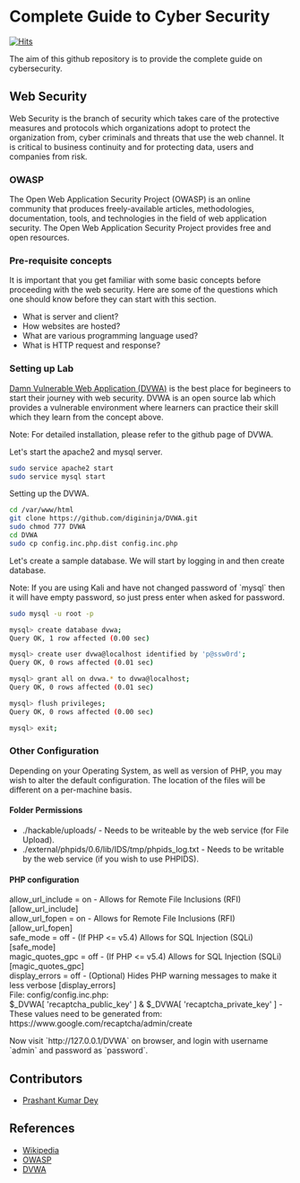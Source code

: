 # Complete Guide to Cyber Security
[![Hits](https://hits.seeyoufarm.com/api/count/incr/badge.svg?url=https%3A%2F%2Fgithub.com%2FUnpredictablePrashant%2FLearnSecurity&count_bg=%2379C83D&title_bg=%23555555&icon=&icon_color=%23E7E7E7&title=hits&edge_flat=false)](https://hits.seeyoufarm.com)



The aim of this github repository is to provide the complete guide on cybersecurity.

## Web Security
<p>Web Security is the branch of security which takes care of the protective measures and protocols which organizations adopt to protect the organization from, cyber criminals and threats that use the web channel. It is critical to business continuity and for protecting data, users and companies from risk.</p>

### OWASP
<p>The Open Web Application Security Project (OWASP) is an online community that produces freely-available articles, methodologies, documentation, tools, and technologies in the field of web application security. The Open Web Application Security Project provides free and open resources.</p>

### Pre-requisite concepts

It is important that you get familiar with some basic concepts before proceeding with the web security. Here are some of the questions which one should know before they can start with this section.
<ul>
    <li>What is server and client?</li>
    <li>How websites are hosted?</li>
    <li>What are various programming language used?</li>
    <li>What is HTTP request and response?</li>
</ul>

### Setting up Lab
<p><a href="https://github.com/digininja/DVWA">Damn Vulnerable Web Application (DVWA)</a> is the best place for begineers to start their journey with web security. DVWA is an open source lab which provides a vulnerable environment where learners can practice their skill which they learn from the concept above.</p>

<p>Note: For detailed installation, please refer to the github page of DVWA.</p>


<p>Let's start the apache2 and mysql server.</p>

```bash
sudo service apache2 start
sudo service mysql start
```

<p>Setting up the DVWA.</p>

```bash
cd /var/www/html
git clone https://github.com/digininja/DVWA.git
sudo chmod 777 DVWA
cd DVWA
sudo cp config.inc.php.dist config.inc.php
```

<p>Let's create a sample database. We will start by logging in and then create database.</p>
<p>Note: If you are using Kali and have not changed password of `mysql` then it will have empty password, so just press enter when asked for password.</p>

```bash
sudo mysql -u root -p

mysql> create database dvwa;
Query OK, 1 row affected (0.00 sec)

mysql> create user dvwa@localhost identified by 'p@ssw0rd';
Query OK, 0 rows affected (0.01 sec)

mysql> grant all on dvwa.* to dvwa@localhost;
Query OK, 0 rows affected (0.01 sec)

mysql> flush privileges;
Query OK, 0 rows affected (0.00 sec)

mysql> exit;
```


### Other Configuration

<p>Depending on your Operating System, as well as version of PHP, you may wish to alter the default configuration. The location of the files will be different on a per-machine basis.</p>

#### Folder Permissions

<ul>
    <li>./hackable/uploads/ - Needs to be writeable by the web service (for File Upload).</li>
    <li>./external/phpids/0.6/lib/IDS/tmp/phpids_log.txt - Needs to be writable by the web service (if you wish to use PHPIDS).</li>
</ul>

#### PHP configuration

<p>
    allow_url_include = on - Allows for Remote File Inclusions (RFI) [allow_url_include] <br>
    allow_url_fopen = on - Allows for Remote File Inclusions (RFI) [allow_url_fopen] <br>
    safe_mode = off - (If PHP <= v5.4) Allows for SQL Injection (SQLi) [safe_mode] <br>
    magic_quotes_gpc = off - (If PHP <= v5.4) Allows for SQL Injection (SQLi) [magic_quotes_gpc]<br>
    display_errors = off - (Optional) Hides PHP warning messages to make it less verbose [display_errors]<br>
    File: config/config.inc.php:<br>
    $_DVWA[ 'recaptcha_public_key' ] & $_DVWA[ 'recaptcha_private_key' ] - These values need to be generated from: https://www.google.com/recaptcha/admin/create
</p>

<p>Now visit `http://127.0.0.1/DVWA` on browser, and login with username `admin` and password as `password`.</p>

## Contributors
<ul>
    <li><a href="https://www.linkedin.com/in/prashantkumardey/">Prashant Kumar Dey</a></li>
</ul>

## References
<ul>
    <li><a href="https://www.wikipedia.org/">Wikipedia</a></li>
    <li><a href="https://owasp.org/">OWASP</a></li>
    <li><a href="https://github.com/digininja/DVWA">DVWA</a></li>
</ul>
